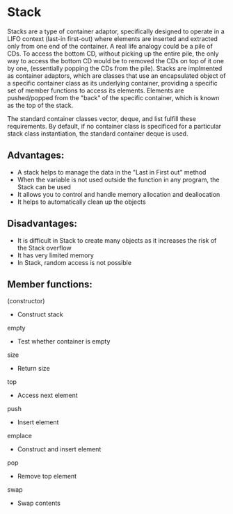 
# Stack

Stacks are a type of container adaptor, specifically designed to operate in a LIFO context (last-in first-out) where elements are inserted and extracted only from one end of the container. A real life analogy could be a pile of CDs. To access the bottom CD, without picking up the entire pile, the only way to access the bottom CD would be to removed the CDs on top of it one by one, (essentially popping the CDs from the pile). Stacks are implmented as container adaptors, which are classes that use an encapsulated object of a specific container class as its underlying container, providing a specific set of member functions to access its elements. Elements are pushed/popped from the "back" of the specific container, which is known as the top of the stack.

The standard container classes vector, deque, and list fulfill these requirements. By default, if no container class is specificed for a particular stack class instantiation, the standard container deque is used.


## Advantages:

- A stack helps to manage the data in the "Last in First out" method
- When the variable is not used outside the function in any program, the Stack can be used
- It allows you to control and handle memory allocation and deallocation
- It helps to automatically clean up the objects

## Disadvantages:

- It is difficult in Stack to create many objects as it increases the risk of the Stack overflow
- It has very limited memory
- In Stack, random access is not possible


## Member functions:

(constructor)
- Construct stack

empty
- Test whether container is empty

size
- Return size

top 
- Access next element

push
- Insert element

emplace
- Construct and insert element

pop
- Remove top element

swap
- Swap contents
